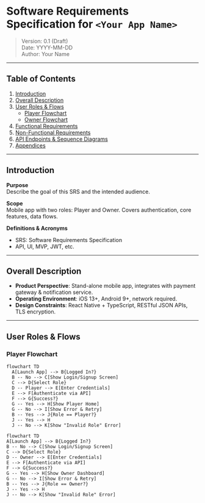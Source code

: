 # Software Requirements Specification for `<Your App Name>`

> Version: 0.1 (Draft)  
> Date: YYYY-MM-DD  
> Author: Your Name

---

## Table of Contents

1. [Introduction](#introduction)
2. [Overall Description](#overall-description)
3. [User Roles & Flows](#user-roles--flows)
   - [Player Flowchart](#player-flowchart)
   - [Owner Flowchart](#owner-flowchart)
4. [Functional Requirements](#functional-requirements)
5. [Non-Functional Requirements](#non-functional-requirements)
6. [API Endpoints & Sequence Diagrams](#api-endpoints--sequence-diagrams)
7. [Appendices](#appendices)

---

## Introduction

**Purpose**  
Describe the goal of this SRS and the intended audience.

**Scope**  
Mobile app with two roles: Player and Owner. Covers authentication, core features, data flows.

**Definitions & Acronyms**

- SRS: Software Requirements Specification
- API, UI, MVP, JWT, etc.

---

## Overall Description

- **Product Perspective**: Stand-alone mobile app, integrates with payment gateway & notification service.
- **Operating Environment**: iOS 13+, Android 9+, network required.
- **Design Constraints**: React Native + TypeScript, RESTful JSON APIs, TLS encryption.

---

## User Roles & Flows

### Player Flowchart

```mermaid
flowchart TD
  A[Launch App] --> B{Logged In?}
  B -- No --> C[Show Login/Signup Screen]
  C --> D{Select Role}
  D -- Player --> E[Enter Credentials]
  E --> F[Authenticate via API]
  F --> G{Success?}
  G -- Yes --> H[Show Player Home]
  G -- No --> I[Show Error & Retry]
  B -- Yes --> J{Role == Player?}
  J -- Yes --> H
  J -- No --> K[Show "Invalid Role" Error]
```

```mermaid
flowchart TD
A[Launch App] --> B{Logged In?}
B -- No --> C[Show Login/Signup Screen]
C --> D{Select Role}
D -- Owner --> E[Enter Credentials]
E --> F[Authenticate via API]
F --> G{Success?}
G -- Yes --> H[Show Owner Dashboard]
G -- No --> I[Show Error & Retry]
B -- Yes --> J{Role == Owner?}
J -- Yes --> H
J -- No --> K[Show "Invalid Role" Error]
```
